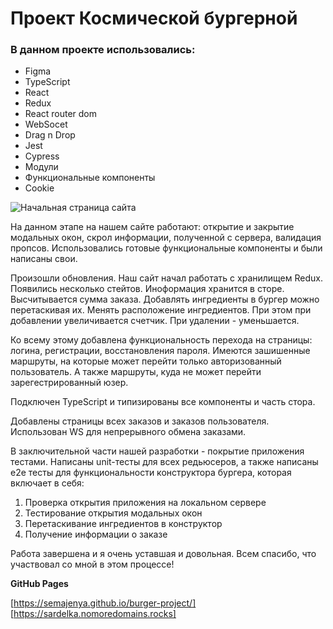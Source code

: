 # Проект Космической бургерной

### В данном проекте использовались:

* Figma
* TypeScript
* React
* Redux
* React router dom
* WebSocet
* Drag n Drop
* Jest
* Cypress
* Модули
* Функциональные компоненты
* Сookie

![Начальная страница сайта](https://github.com/SemaJenya/burger-project/tree/repository_cleaning/src/image/main-page.png)






На данном этапе на нашем сайте работают: открытие и закрытие модальных окон, скрол информации, полученной с сервера, валидация пропсов. Использовались готовые функциональные компоненты и были написаны свои.

Произошли обновления. Наш сайт начал работать с хранилищем Redux. Появились несколько стейтов. Иноформация хранится в сторе. Высчитывается сумма заказа. Добавлять ингредиенты в бургер можно перетаскивая их. Менять расположение ингредиентов. При этом при добавлении увеличивается счетчик. При удалении - уменьшается. 

Ко всему этому добавлена функциональность перехода на страницы: логина, регистрации, восстановления пароля. Имеются зашишенные маршруты, на которые может перейти только авторизованный пользователь. А также маршруты, куда не может перейти зарегестрированный юзер. 

Подключен TypeScript и типизированы все компоненты и часть стора.

Добавлены страницы всех заказов и заказов пользователя. Использован WS для непрерывного обмена заказами.

В заключительной части нашей разработки - покрытие приложения тестами. Написаны unit-тесты для всех редьюсеров, а также написаны e2e тесты для функциональности конструктора бургера, которая включает в себя: 

1. Проверка открытия приложения на локальном сервере
2. Тестирование открытия модальных окон
3. Перетаскивание ингредиентов в конструктор
4. Получение информации о заказе

Работа завершена и я очень уставшая и довольная. Всем спасибо, что участвовал со мной в этом процессе!

**GitHub Pages**

[https://semajenya.github.io/burger-project/]
[https://sardelka.nomoredomains.rocks]
